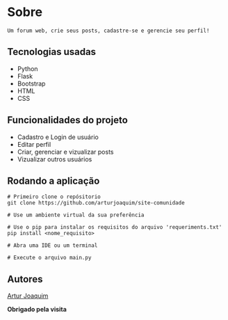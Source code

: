 # Sobre
    Um forum web, crie seus posts, cadastre-se e gerencie seu perfil!

## Tecnologias usadas

* Python
* Flask
* Bootstrap
* HTML
* CSS

## Funcionalidades do projeto

* Cadastro e Login de usuário
* Editar perfil
* Criar, gerenciar e vizualizar posts
* Vizualizar outros usuários

## Rodando a aplicação

```
# Primeiro clone o repósitorio
git clone https://github.com/arturjoaquim/site-comunidade

# Use um ambiente virtual da sua preferência

# Use o pip para instalar os requisitos do arquivo 'requeriments.txt'
pip install <nome_requisito>

# Abra uma IDE ou um terminal

# Execute o arquivo main.py
```

## Autores

[Artur Joaquim](https://github.com/arturjoaquim)

**Obrigado pela visita**